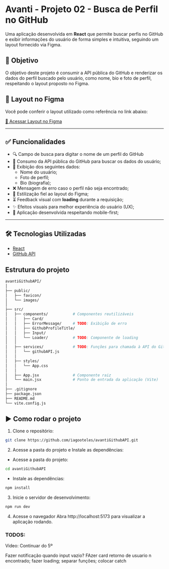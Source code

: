 # Avanti - Projeto 02 - Busca de Perfil no GitHub

Uma aplicação desenvolvida em **React** que permite buscar perfis no GitHub e exibir informações do usuário de forma simples e intuitiva, seguindo um layout fornecido via Figma.

## 📝 Objetivo

O objetivo deste projeto é consumir a API pública do GitHub e renderizar os dados do perfil buscado pelo usuário, como nome, bio e foto de perfil, respeitando o layout proposto no Figma.

## 🔗 Layout no Figma

Você pode conferir o layout utilizado como referência no link abaixo:

[🔗 Acessar Layout no Figma](https://www.figma.com/proto/DqtFxC6312M32mLt8FpJjq/inovation-class?page-id=22%3A2864&node-id=22-4293&viewport=359%2C115%2C0.25&t=SHsEqEgaMrXGMKwv-1&scaling=scale-down-width&content-scaling=fixed&starting-point-node-id=22%3A4293&show-proto-sidebar=1)

---

## ✅ Funcionalidades

- 🔍 Campo de busca para digitar o nome de um perfil do GitHub
- 📡 Consumo da API pública do GitHub para buscar os dados do usuário;
- 👤 Exibição dos seguintes dados:
  - Nome do usuário;
  - Foto de perfil;
  - Bio (biografia);
- ❌ Mensagem de erro caso o perfil não seja encontrado;
- 🎨 Estilização fiel ao layout do Figma;
- ⏳ Feedback visual com **loading** durante a requisição;
- ✨ Efeitos visuais para melhor experiência do usuário (UX);
- 📱 Aplicação desenvolvida respeitando mobile-first;

---

## 🛠️ Tecnologias Utilizadas

- [React](https://reactjs.org/)
- [GitHub API](https://api.github.com/)

## Estrutura do projeto

```bash
avantiGithubAPI/
│
├── public/
│   ├── favicon/
│   └── images/               
│
├── src/
│   ├── components/           # Componentes reutilizáveis
│   │   ├── Card/             
│   │   ├── ErrorMessage/     # TODO: Exibição de erro
│   │   ├── GithubProfileTitle/ 
│   │   ├── Input/            
│   │   └── Loader/           # TODO: Componente de loading
│   │
│   ├── services/             # TODO: Funções para chamada à API do GitHub
│   │   └── githubAPI.js
│   │
│   ├── styles/               
│   │   └── App.css
│   │
│   ├── App.jsx               # Componente raiz
│   └── main.jsx              # Ponto de entrada da aplicação (Vite)
│
├── .gitignore
├── package.json
├── README.md
└── vite.config.js
```

## ▶️ Como rodar o projeto

1. Clone o repositório:
```bash
git clone https://github.com/iagooteles/avantiGithubAPI.git
```

2. Acesse a pasta do projeto e Instale as dependências:
- Acesse a pasta do projeto:
```bash
cd avantiGithubAPI
```

- Instale as dependências:
```bash
npm install
```

3. Inicie o servidor de desenvolvimento:

```bash
npm run dev
```

4. Acesse o navegador
Abra http://localhost:5173 para visualizar a aplicação rodando.


### TODOS:

Video: Continuar do 5º

Fazer notificação quando input vazio?
FAzer card retorno de usuario n encontrado;
fazer loading;
separar funções;
colocar catch